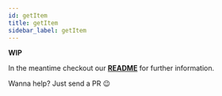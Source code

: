 ```yaml
---
id: getItem
title: getItem
sidebar_label: getItem
---
```


**WIP**

In the meantime checkout our **[README](https://github.com/mCodex/react-native-sensitive-info#methods)** for further information.

Wanna help? Just send a PR 😉
